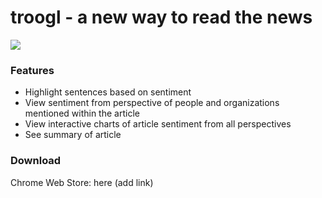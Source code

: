 # troogl - a new way to read the news

![](demo.gif)

### Features

- Highlight sentences based on sentiment
- View sentiment from perspective of people and organizations mentioned within the article
- View interactive charts of article sentiment from all perspectives
- See summary of article

### Download

Chrome Web Store: here (add link)
